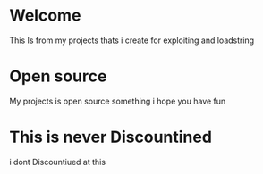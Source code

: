 # Welcome
This Is from my projects thats i create for exploiting and loadstring
# Open source
My projects is open source something i hope you have fun
# This is never Discountined
i dont Discountiued at this
